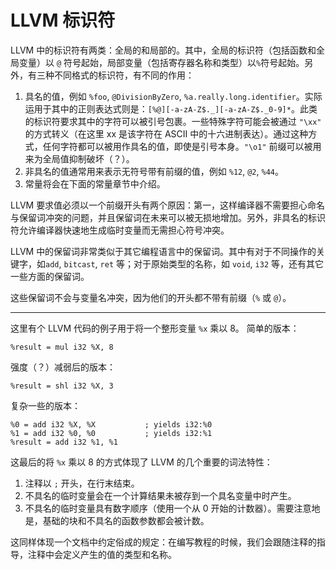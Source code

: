 # LLVM 标识符

LLVM 中的标识符有两类：全局的和局部的。其中，全局的标识符（包括函数和全局变量）以 ``@`` 符号起始，局部变量（包括寄存器名称和类型）以``%``符号起始。另外，有三种不同格式的标识符，有不同的作用：

1. 具名的值，例如 ``%foo``, ``@DivisionByZero``, ``%a.really.long.identifier``。实际运用于其中的正则表达式则是：``[%@][-a-zA-Z$._][-a-zA-Z$._0-9]*``。此类的标识符要求其中的字符可以被引号包裹。一些特殊字符可能会被通过 ``"\xx"`` 的方式转义（在这里 xx 是该字符在 ASCII 中的十六进制表达）。通过这种方式，任何字符都可以被用作具名的值，即使是引号本身。``"\o1"`` 前缀可以被用来为全局值抑制破坏（？）。
2. 非具名的值通常用来表示无符号带有前缀的值，例如 ``%12``, ``@2``, ``%44``。
3. 常量将会在下面的常量章节中介绍。

LLVM 要求值必须以一个前缀开头有两个原因：第一，这样编译器不需要担心命名与保留词冲突的问题，并且保留词在未来可以被无损地增加。另外，非具名的标识符允许编译器快速地生成临时变量而无需担心符号冲突。

LLVM 中的保留词非常类似于其它编程语言中的保留词。其中有对于不同操作的关键字，如``add``, ``bitcast``, ``ret`` 等；对于原始类型的名称，如 ``void``, ``i32`` 等，还有其它一些方面的保留词。

这些保留词不会与变量名冲突，因为他们的开头都不带有前缀（``%`` 或 ``@``）。

- - -

这里有个 LLVM 代码的例子用于将一个整形变量 ``%x`` 乘以 8。
简单的版本：
```
%result = mul i32 %X, 8
```
强度（？）减弱后的版本：
```
%result = shl i32 %X, 3
```
复杂一些的版本：
```
%0 = add i32 %X, %X           ; yields i32:%0
%1 = add i32 %0, %0           ; yields i32:%1
%result = add i32 %1, %1
```
这最后的将 ``%x`` 乘以 8 的方式体现了 LLVM 的几个重要的词法特性：

1. 注释以 ``;`` 开头，在行末结束。
2. 不具名的临时变量会在一个计算结果未被存到一个具名变量中时产生。
3. 不具名的临时变量具有数字顺序（使用一个从 0 开始的计数器）。需要注意地是，基础的块和不具名的函数参数都会被计数。

这同样体现一个文档中约定俗成的规定：在编写教程的时候，我们会跟随注释的指导，注释中会定义产生的值的类型和名称。
